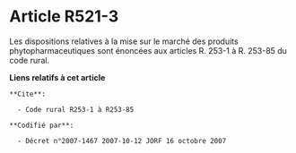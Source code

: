 # Article R521-3

Les dispositions relatives à la mise sur le marché des produits phytopharmaceutiques sont énoncées aux articles R. 253-1 à R.
253-85 du code rural.

**Liens relatifs à cet article**

	**Cite**:

	  - Code rural R253-1 à R253-85

	**Codifié par**:

	  - Décret n°2007-1467 2007-10-12 JORF 16 octobre 2007
